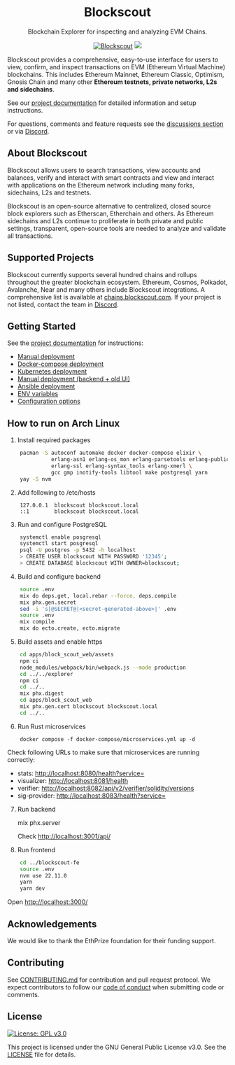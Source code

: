 <h1 align="center">Blockscout</h1>
<p align="center">Blockchain Explorer for inspecting and analyzing EVM Chains.</p>
<div align="center">

[![Blockscout](https://github.com/blockscout/blockscout/workflows/Blockscout/badge.svg?branch=master)](https://github.com/blockscout/blockscout/actions)
[![](https://dcbadge.vercel.app/api/server/blockscout?style=flat)](https://discord.gg/blockscout)

</div>


Blockscout provides a comprehensive, easy-to-use interface for users to view, confirm, and inspect transactions on EVM (Ethereum Virtual Machine) blockchains. This includes Ethereum Mainnet, Ethereum Classic, Optimism, Gnosis Chain and many other **Ethereum testnets, private networks, L2s and sidechains**.

See our [project documentation](https://docs.blockscout.com/) for detailed information and setup instructions.

For questions, comments and feature requests see the [discussions section](https://github.com/blockscout/blockscout/discussions) or via [Discord](https://discord.com/invite/blockscout).

## About Blockscout

Blockscout allows users to search transactions, view accounts and balances, verify and interact with smart contracts and view and interact with applications on the Ethereum network including many forks, sidechains, L2s and testnets.

Blockscout is an open-source alternative to centralized, closed source block explorers such as Etherscan, Etherchain and others.  As Ethereum sidechains and L2s continue to proliferate in both private and public settings, transparent, open-source tools are needed to analyze and validate all transactions.

## Supported Projects

Blockscout currently supports several hundred chains and rollups throughout the greater blockchain ecosystem. Ethereum, Cosmos, Polkadot, Avalanche, Near and many others include Blockscout integrations. A comprehensive list is available at [chains.blockscout.com](https://chains.blockscout.com). If your project is not listed, contact the team in [Discord](https://discord.com/invite/blockscout).

## Getting Started

See the [project documentation](https://docs.blockscout.com/) for instructions:

- [Manual deployment](https://docs.blockscout.com/for-developers/deployment/manual-deployment-guide)
- [Docker-compose deployment](https://docs.blockscout.com/for-developers/deployment/docker-compose-deployment)
- [Kubernetes deployment](https://docs.blockscout.com/for-developers/deployment/kubernetes-deployment)
- [Manual deployment (backend + old UI)](https://docs.blockscout.com/for-developers/deployment/manual-old-ui)
- [Ansible deployment](https://docs.blockscout.com/for-developers/ansible-deployment)
- [ENV variables](https://docs.blockscout.com/setup/env-variables)
- [Configuration options](https://docs.blockscout.com/for-developers/configuration-options)

## How to run on Arch Linux

1. Install required packages
```bash
    pacman -S autoconf automake docker docker-compose elixir \
              erlang-asn1 erlang-os_mon erlang-parsetools erlang-public_key \
              erlang-ssl erlang-syntax_tools erlang-xmerl \
              gcc gmp inotify-tools libtool make postgresql yarn
    yay -S nvm
```
2. Add following to /etc/hosts
```
    127.0.0.1  blockscout blockscout.local
    ::1        blockscout blockscout.local
```
3. Run and configure PostgreSQL
```bash
    systemctl enable posgresql
    systemctl start posgresql
    psql -U postgres -p 5432 -h localhost
    > CREATE USER blockscout WITH PASSWORD '12345';
    > CREATE DATABASE blockscout WITH OWNER=blockscout;
```
4. Build and configure backend
```bash
    source .env
    mix do deps.get, local.rebar --force, deps.compile
    mix phx.gen.secret
    sed -i 's|@SECRET@|<secret-generated-above>|' .env
    source .env
    mix compile
    mix do ecto.create, ecto.migrate
```
5. Build assets and enable https
```bash
    cd apps/block_scout_web/assets
    npm ci
    node_modules/webpack/bin/webpack.js --mode production
    cd ../../explorer
    npm ci
    cd ../..
    mix phx.digest
    cd apps/block_scout_web
    mix phx.gen.cert blockscout blockscout.local
    cd ../..
```
6. Run Rust microservices
```
    docker compose -f docker-compose/microservices.yml up -d
```
   Check following URLs to make sure that microservices are running correctly:

   - stats: <http://localhost:8080/health?service=>
   - visualizer: <http://localhost:8081/health>
   - verifier: <http://localhost:8082/api/v2/verifier/solidity/versions>
   - sig-provider: <http://localhost:8083/health?service=>

7. Run backend

    mix phx.server

   Check <http://localhost:3001/api/>

8. Run frontend
```bash
    cd ../blockscout-fe
    source .env
    nvm use 22.11.0
    yarn
    yarn dev
```
   Open <http://localhost:3000/>

## Acknowledgements

We would like to thank the EthPrize foundation for their funding support.

## Contributing

See [CONTRIBUTING.md](CONTRIBUTING.md) for contribution and pull request protocol. We expect contributors to follow our [code of conduct](CODE_OF_CONDUCT.md) when submitting code or comments.

## License

[![License: GPL v3.0](https://img.shields.io/badge/License-GPL%20v3-blue.svg)](https://www.gnu.org/licenses/gpl-3.0)

This project is licensed under the GNU General Public License v3.0. See the [LICENSE](LICENSE) file for details.
